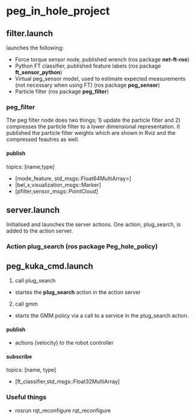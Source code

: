 # peg_in_hole_project

## filter.launch
launches the following:
* Force torque sensor node, published wrench (ros package **net-ft-ros**)
* Python FT classifier, published feature labels (ros package **ft_sensor_python**)
* Virtual peg_sensor model, used to estimate expected measurements 
  (not necessary when using FT) (ros package **peg_sensor**)
* Particle filter (ros package **peg_filter**)

### peg_filter

The peg filter node does two things; 1) update the particle fitler and 2) compresses the particle filter
to a lower dimensional representation. It published the particle filter weights which are shown in Rviz and 
the compressed feautres as well.
#### publish
topics: [name,type]
* [mode_feature, std_msgs::Float64MultiArray>]
* [bel_x,visualization_msgs::Marker]
* [pfilter,sensor_msgs::PointCloud]

## server.launch
Initialised and launches the server actions. One action, plug_search, is added to the action server.

### Action plug_search (ros package Peg_hole_policy)

## peg_kuka_cmd.launch

1. call plug_search
  * startes the **plug_search** action in the action server
2. call gmm
  * starts the GMM policy via a call to a service in the plug_search action.

#### publish
* actions (velocity) to the robot controller
#### subscribe
topics: [name, type]
* [ft_classifier,std_msgs::Float32MultiArray]


### Useful things

* rosrun rqt_reconfigure rqt_reconfigure


